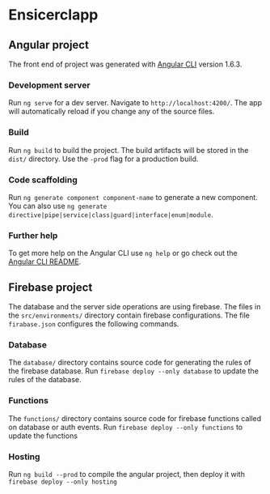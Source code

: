 # Ensicerclapp

## Angular project

The front end of project was generated with [Angular CLI](https://github.com/angular/angular-cli) version 1.6.3.

### Development server

Run `ng serve` for a dev server. Navigate to `http://localhost:4200/`. The app will automatically reload if you change any of the source files.

### Build

Run `ng build` to build the project. The build artifacts will be stored in the `dist/` directory. Use the `-prod` flag for a production build.

### Code scaffolding

Run `ng generate component component-name` to generate a new component. You can also use `ng generate directive|pipe|service|class|guard|interface|enum|module`.

### Further help

To get more help on the Angular CLI use `ng help` or go check out the [Angular CLI README](https://github.com/angular/angular-cli/blob/master/README.md).

## Firebase project

The database and the server side operations are using firebase.
The files in the `src/environments/` directory contain firebase configurations.
The file `firabase.json` configures the following commands.

### Database

The `database/` directory contains source code for generating the rules of the firebase database.
Run `firebase deploy --only database` to update the rules of the database.

### Functions

The `functions/` directory contains source code for firebase functions called on database or auth events.
Run `firebase deploy --only functions` to update the functions

### Hosting

Run `ng build --prod` to compile the angular project, then deploy it with `firebase deploy --only hosting`
